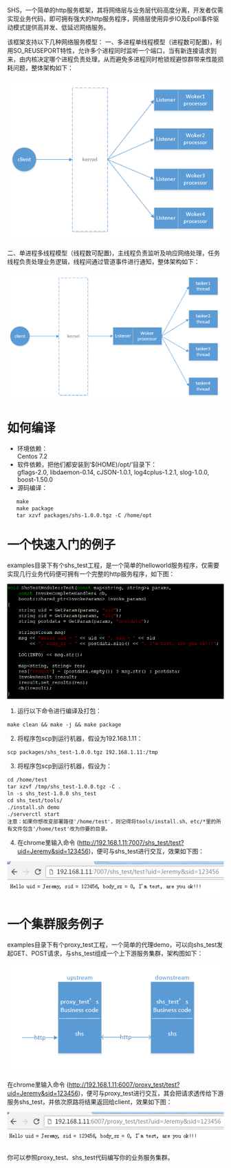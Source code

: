 SHS，一个简单的http服务框架，其将网络层与业务层代码高度分离，开发者仅需实现业务代码，即可拥有强大的http服务程序，网络层使用异步IO及Epoll事件驱动模式提供高并发、低延迟网络服务。

该框架支持以下几种网络服务模型：
一、多进程单线程模型（进程数可配置)，利用SO_REUSEPORT特性，允许多个进程同时监听一个端口，当有新连接请求到来，由内核决定哪个进程负责处理，从而避免多进程同时枪锁规避惊群带来性能损耗问题，整体架构如下：

![image](https://github.com/liaosanity/shs/raw/master/images/multiprocess.png)

二、单进程多线程模型（线程数可配置)，主线程负责监听及响应网络处理，任务线程负责处理业务逻辑，线程间通过管道事件进行通知，整体架构如下：

![image](https://github.com/liaosanity/shs/raw/master/images/singleprocess.png)

# 如何编译
 * 环境依赖：  
   Centos 7.2  
 * 软件依赖，把他们都安装到‘$(HOME)/opt/’目录下：  
   gflags-2.0, libdaemon-0.14, cJSON-1.0.1, log4cplus-1.2.1, slog-1.0.0, boost-1.50.0 
 * 源码编译：  
```
   make  
   make package
   tar xzvf packages/shs-1.0.0.tgz -C /home/opt
```

# 一个快速入门的例子
examples目录下有个shs_test工程，是一个简单的helloworld服务程序，仅需要实现几行业务代码便可拥有一个完整的http服务程序，如下图：

![image](https://github.com/liaosanity/shs/raw/master/images/shs_test.png)

1) 运行以下命令进行编译及打包：
```
make clean && make -j && make package
```
2) 将程序包scp到运行机器，假设为192.168.1.11：
```
scp packages/shs_test-1.0.0.tgz 192.168.1.11:/tmp
```
3) 将程序包scp到运行机器，假设为：
```
cd /home/test
tar xzvf /tmp/shs_test-1.0.0.tgz -C .
ln -s shs_test-1.0.0 shs_test
cd shs_test/tools/
./install.sh demo
./serverctl start
注意：如果你想改变部署路径'/home/test'，则记得将tools/install.sh、etc/*里的所有文件包含'/home/test'改为你要的目录。
```
4) 在chrome里输入命令 (http://192.168.1.11:7007/shs_test/test?uid=Jeremy&sid=123456)，便可与shs_test进行交互，效果如下图：

![image](https://github.com/liaosanity/shs/raw/master/images/helloworld.png)

# 一个集群服务例子
examples目录下有个proxy_test工程，一个简单的代理demo，可以向shs_test发起GET、POST请求，与shs_test组成一个上下游服务集群，架构图如下：

![image](https://github.com/liaosanity/shs/raw/master/images/ud.png)

在chrome里输入命令 (http://192.168.1.11:6007/proxy_test/test?uid=Jeremy&sid=123456)，便可与proxy_test进行交互，其会把请求透传给下游服务shs_test，并依次原路将结果返回给client，效果如下图：

![image](https://github.com/liaosanity/shs/raw/master/images/proxy.png)

你可以参照proxy_test、shs_test代码编写你的业务服务集群。
